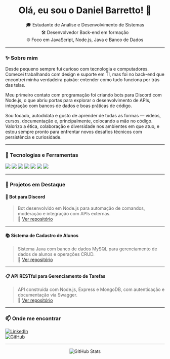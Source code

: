 <h1 align="center">Olá, eu sou o Daniel Barretto! 👋</h1>

<p align="center">
  🎓 Estudante de Análise e Desenvolvimento de Sistemas <br>
  🛠️ Desenvolvedor Back-end em formação <br>
  🌐 Foco em JavaScript, Node.js, Java e Banco de Dados
</p>

---

### ✨ Sobre mim

Desde pequeno sempre fui curioso com tecnologia e computadores. Comecei trabalhando com design e suporte em TI, mas foi no back-end que encontrei minha verdadeira paixão: entender como tudo funciona por trás das telas.  

Meu primeiro contato com programação foi criando bots para Discord com Node.js, o que abriu portas para explorar o desenvolvimento de APIs, integração com bancos de dados e boas práticas de código.

Sou focado, autodidata e gosto de aprender de todas as formas — vídeos, cursos, documentação e, principalmente, colocando a mão no código. Valorizo a ética, colaboração e diversidade nos ambientes em que atuo, e estou sempre pronto para enfrentar novos desafios técnicos com persistência e curiosidade.

---

### 🚀 Tecnologias e Ferramentas

<div align="left">
  <img src="https://img.shields.io/badge/JavaScript-F7DF1E?logo=javascript&logoColor=black" />
  <img src="https://img.shields.io/badge/Node.js-339933?logo=node.js&logoColor=white" />
  <img src="https://img.shields.io/badge/Java-007396?logo=java&logoColor=white" />
  <img src="https://img.shields.io/badge/MySQL-4479A1?logo=mysql&logoColor=white" />
  <img src="https://img.shields.io/badge/MongoDB-47A248?logo=mongodb&logoColor=white" />
  <img src="https://img.shields.io/badge/Git-F05032?logo=git&logoColor=white" />
  <img src="https://img.shields.io/badge/GitHub-181717?logo=github&logoColor=white" />
</div>

---

### 📌 Projetos em Destaque

#### 🤖 Bot para Discord  
> Bot desenvolvido em Node.js para automação de comandos, moderação e integração com APIs externas.  
🔗 [Ver repositório](https://github.com/barrettodaniel/bot-discord)

---

#### 📚 Sistema de Cadastro de Alunos  
> Sistema Java com banco de dados MySQL para gerenciamento de dados de alunos e operações CRUD.  
🔗 [Ver repositório](https://github.com/barrettodaniel/cadastro-alunos)

---

#### 📋 API RESTful para Gerenciamento de Tarefas  
> API construída com Node.js, Express e MongoDB, com autenticação e documentação via Swagger.  
🔗 [Ver repositório](https://github.com/barrettodaniel/api-tarefas)

---

### 📫 Onde me encontrar

[![LinkedIn](https://img.shields.io/badge/LinkedIn-blue?logo=linkedin&logoColor=white)](https://www.linkedin.com/in/daniel-barretto-silva-750493228/)  
[![GitHub](https://img.shields.io/badge/GitHub-100000?logo=github&logoColor=white)](https://github.com/barrettodaniel)

---

<p align="center">
  <img src="https://github-readme-stats.vercel.app/api?username=barrettodaniel&show_icons=true&theme=radical" alt="GitHub Stats" />
</p>
